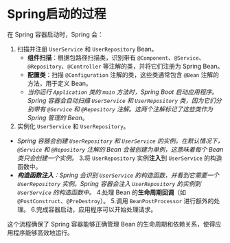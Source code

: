 # Spring启动的过程

在 Spring 容器启动时，Spring 会：

1. 扫描并注册 `UserService` 和 `UserRepository` Bean。
    - **组件扫描**：根据包路径扫描类，识别带有 `@Component`、`@Service`、`@Repository`、`@Controller` 等注解的类，并将它们注册为 Spring Bean。
    - **配置类**：扫描 `@Configuration` 注解的类，这些类通常包含 `@Bean` 注解的方法，用于定义 Bean。
    - *当你运行 `Application` 类的 `main` 方法时，Spring Boot 启动应用程序。Spring 容器会自动扫描 `UserService` 和 `UserRepository` 类，因为它们分别带有 `@Service` 和 `@Repository` 注解。这两个注解标记了这些类作为 Spring 管理的 Bean*。
2. 实例化 `UserService` 和 `UserRepository`。
- *Spring 容器会创建 `UserRepository` 和 `UserService` 的实例。在默认情况下，`@Service` 和 `@Repository` 注解的 Bean 会被创建为单例，这意味着每个 Bean 类只会创建一个实例。*
3.将 `UserRepository` 实例**注入**到 `UserService` 的构造函数中。
- ***构造函数注入**：Spring 会识别 `UserService` 的构造函数，并看到它需要一个 `UserRepository` 实例。Spring 容器会注入 `UserRepository` 的实例到 `UserService` 的构造函数中。*
4.处理 Bean 的**生命周期回调**（如 `@PostConstruct`、`@PreDestroy`）。
5.调用 `BeanPostProcessor` 进行额外的处理。
6.完成容器启动，应用程序可以开始处理请求。

这个流程确保了 Spring 容器能够正确管理 Bean 的生命周期和依赖关系，使得应用程序能够高效地运行。